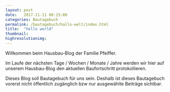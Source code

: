```yaml
---
layout: post
date:   2017-11-11 08:15:00
categories: Bautagebuch
permalink: /bautagebuch/hallo-welt/index.html
title:  "hello world"
thumbnail: 
highresolutionimg: 
---
```


<div class="entry-content">

Willkommen beim Hausbau-Blog der Familie Pfeiffer.

<!-- more -->

Im Laufe der nächsten Tage / Wochen / Monate / Jahre werden wir hier auf unserem Hausbau-Blog den aktuellen Baufortschritt protokollieren.

Dieses Blog soll Bautagebuch für uns sein. 
Deshalb ist dieses Bautagebuch vorerst nicht öffentlich zugänglich bzw nur ausgewählte Beiträge sichtbar.



</div><!-- .entry-content -->
